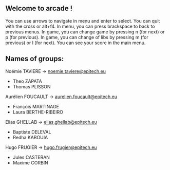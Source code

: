## Welcome to arcade !
You can use arrows to navigate in menu and enter to select.
You can quit with the cross or alt+f4.
In menu, you can press brackspace to back to previous menus.
In game, you can change game by pressing n (for next) or p (for previous).
In game, you can change of libs by pressing m (for previous) or l (for next).
You can see your score in the main menu.

## Names of groups:

Noémie TAVIERE  -> noemie.taviere@epitech.eu

* Theo ZAPATA
* Thomas PLISSON

Aurélien FOUCAULT -> aurelien.foucault@epitech.eu

* François MARTINAGE
* Laura BERTHE-RIBEIRO

Elias GHELLAB -> elias.ghellab@epitech.eu

* Baptiste DELEVAL
* Redha KABOUIA

Hugo FRUGIER -> hugo.frugier@epitech.eu 

* Jules CASTERAN
* Maxime CORBIN
